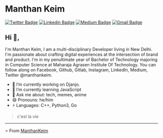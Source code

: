# Manthan Keim
[![Twitter Badge](https://img.shields.io/badge/-@ManthanKeim-1ca0f1?style=flat-square&labelColor=1ca0f1&logo=twitter&logoColor=white&link=https://twitter.com/manthankeim)](https://twitter.com/manthankeim) [![Linkedin Badge](https://img.shields.io/badge/-manthankeim-blue?style=flat-square&logo=Linkedin&logoColor=white&link=https://www.linkedin.com/in/manthankeim/)](https://www.linkedin.com/in/manthankeim/) [![Medium Badge](https://img.shields.io/badge/-@manthankeim-03a57a?style=flat-square&labelColor=000000&logo=Medium&link=https://medium.com/@manthankeim7/)](https://medium.com/@manthankeim7/)
[![Gmail Badge](https://img.shields.io/badge/-keimmanthann@gmail.com-c14438?style=flat-square&logo=Gmail&logoColor=white&link=mailto:keimmanthan@gmail.com)](mailto:keimmanthan@gmail.com)

## Hi 👋, 
I'm Manthan Keim, I am a multi-disciplinary Developer living in New Delhi. I'm passionate about crafting digital experiences at the intersection of brand and product. I'm in my penultimate year of Bachelor of Technology majoring in Computer Science at Maharaja Agrasen Institute Of Technology. You can follow along on Facebook, Github, Gitlab, Instagram, LinkedIn, Medium, Twitter @manthankeim.

- 🔭 I’m currently working on Djanjo.
- 🌱 I’m currently learning JavaScript
- 💬 Ask me about: tech, memes, anime
- 😄 Pronouns: he/him
-  ⚡ Languages: C++, Python3, Go


> c'est la vie


---
⭐️ From [ManthanKeim](https://github.com/manthankeim)

